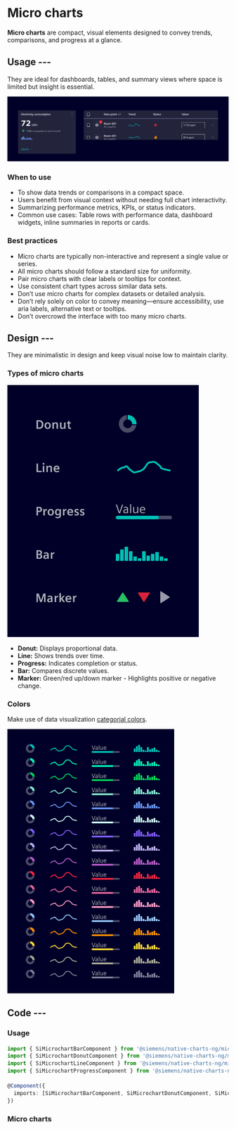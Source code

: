 # Micro charts

**Micro charts** are compact, visual elements designed to convey trends, comparisons, and progress at a glance.

## Usage ---

They are ideal for dashboards, tables, and summary views where space is limited but insight is essential.

![Micro charts usage](images/micro-chart-usage.png)

### When to use

- To show data trends or comparisons in a compact space.
- Users benefit from visual context without needing full chart interactivity.
- Summarizing performance metrics, KPIs, or status indicators.
- Common use cases: Table rows with performance data, dashboard widgets, inline summaries in reports or cards.

### Best practices

- Micro charts are typically non-interactive and represent a single value or series.
- All micro charts should follow a standard size for uniformity.
- Pair micro charts with clear labels or tooltips for context.
- Use consistent chart types across similar data sets.
- Don’t use micro charts for complex datasets or detailed analysis.
- Don’t rely solely on color to convey meaning—ensure accessibility, use aria labels, alternative text or tooltips.
- Don’t overcrowd the interface with too many micro charts.

## Design ---

They are minimalistic in design and keep visual noise low to maintain clarity.

### Types of micro charts

![Micro charts](images/micro-charts.png)

- **Donut:** Displays proportional data.
- **Line:** Shows trends over time.
- **Progress:** Indicates completion or status.
- **Bar:** Compares discrete values.
- **Marker:** Green/red up/down marker - Highlights positive or negative change.

### Colors

Make use of data visualization [categorial colors](../../fundamentals/colors/data-visualization-colors.md/#categorical-colors).

![Micro charts colors](images/micro-chart-colors.png)

## Code ---

### Usage

```ts
import { SiMicrochartBarComponent } from '@siemens/native-charts-ng/microchart-bar';
import { SiMicrochartDonutComponent } from '@siemens/native-charts-ng/microchart-donut';
import { SiMicrochartLineComponent } from '@siemens/native-charts-ng/microchart-line';
import { SiMicrochartProgressComponent } from '@siemens/native-charts-ng/microchart-progress';

@Component({
  imports: [SiMicrochartBarComponent, SiMicrochartDonutComponent, SiMicrochartLineComponent, SiMicrochartProgressComponent, ...]
})
```

### Micro charts

<si-docs-component example="si-ncharts/si-micro-charts" height="400"></si-docs-component>

<si-docs-api component="SiMicrochartBarComponent" package="@siemens/native-charts-ng" hideImplicitlyPublic="true"></si-docs-api>

<si-docs-api component="SiMicrochartDonutComponent" package="@siemens/native-charts-ng" hideImplicitlyPublic="true"></si-docs-api>

<si-docs-api component="SiMicrochartLineComponent" package="@siemens/native-charts-ng" hideImplicitlyPublic="true"></si-docs-api>

<si-docs-api component="SiMicrochartProgressComponent" package="@siemens/native-charts-ng" hideImplicitlyPublic="true"></si-docs-api>

<si-docs-types></si-docs-types>
